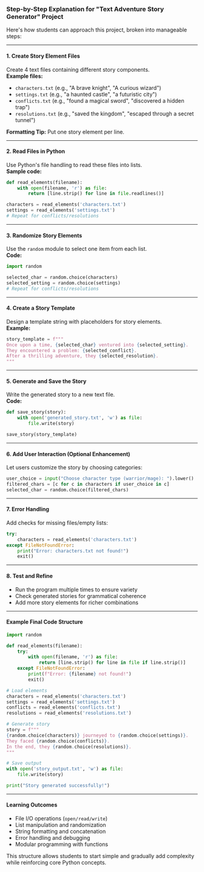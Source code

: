 ### Step-by-Step Explanation for "Text Adventure Story Generator" Project

Here's how students can approach this project, broken into manageable steps:

---

#### **1. Create Story Element Files**
Create 4 text files containing different story components.  
**Example files:**
- `characters.txt` (e.g., "A brave knight", "A curious wizard")
- `settings.txt` (e.g., "a haunted castle", "a futuristic city")
- `conflicts.txt` (e.g., "found a magical sword", "discovered a hidden trap")
- `resolutions.txt` (e.g., "saved the kingdom", "escaped through a secret tunnel")

**Formatting Tip:** Put one story element per line.

---

#### **2. Read Files in Python**
Use Python's file handling to read these files into lists.  
**Sample code:**
```python
def read_elements(filename):
    with open(filename, 'r') as file:
        return [line.strip() for line in file.readlines()]

characters = read_elements('characters.txt')
settings = read_elements('settings.txt')
# Repeat for conflicts/resolutions
```

---

#### **3. Randomize Story Elements**
Use the `random` module to select one item from each list.  
**Code:**
```python
import random

selected_char = random.choice(characters)
selected_setting = random.choice(settings)
# Repeat for conflicts/resolutions
```

---

#### **4. Create a Story Template**
Design a template string with placeholders for story elements.  
**Example:**
```python
story_template = f"""
Once upon a time, {selected_char} ventured into {selected_setting}. 
They encountered a problem: {selected_conflict}. 
After a thrilling adventure, they {selected_resolution}.
"""
```

---

#### **5. Generate and Save the Story**
Write the generated story to a new text file.  
**Code:**
```python
def save_story(story):
    with open('generated_story.txt', 'w') as file:
        file.write(story)

save_story(story_template)
```

---

#### **6. Add User Interaction (Optional Enhancement)**
Let users customize the story by choosing categories:  
```python
user_choice = input("Choose character type (warrior/mage): ").lower()
filtered_chars = [c for c in characters if user_choice in c]
selected_char = random.choice(filtered_chars)
```

---

#### **7. Error Handling**
Add checks for missing files/empty lists:  
```python
try:
    characters = read_elements('characters.txt')
except FileNotFoundError:
    print("Error: characters.txt not found!")
    exit()
```

---

#### **8. Test and Refine**
- Run the program multiple times to ensure variety
- Check generated stories for grammatical coherence
- Add more story elements for richer combinations

---

#### **Example Final Code Structure**
```python
import random

def read_elements(filename):
    try:
        with open(filename, 'r') as file:
            return [line.strip() for line in file if line.strip()]
    except FileNotFoundError:
        print(f"Error: {filename} not found!")
        exit()

# Load elements
characters = read_elements('characters.txt')
settings = read_elements('settings.txt')
conflicts = read_elements('conflicts.txt')
resolutions = read_elements('resolutions.txt')

# Generate story
story = f"""
{random.choice(characters)} journeyed to {random.choice(settings)}. 
They faced {random.choice(conflicts)}. 
In the end, they {random.choice(resolutions)}.
"""

# Save output
with open('story_output.txt', 'w') as file:
    file.write(story)

print("Story generated successfully!")
```

---

#### **Learning Outcomes**
- File I/O operations (`open/read/write`)
- List manipulation and randomization
- String formatting and concatenation
- Error handling and debugging
- Modular programming with functions

This structure allows students to start simple and gradually add complexity while reinforcing core Python concepts.